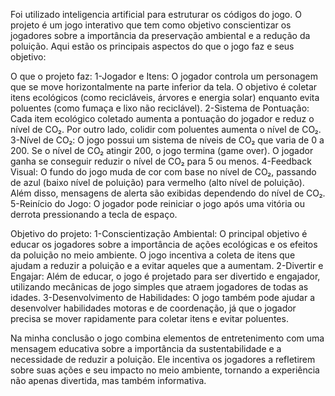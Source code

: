 Foi utilizado inteligencia artificial para estruturar os códigos do jogo.
O projeto é um jogo interativo que tem como objetivo conscientizar os jogadores sobre a importância da preservação ambiental e a redução da poluição. Aqui estão os principais aspectos do que o jogo faz e seus objetivo:

O que o projeto faz:
1-Jogador e Itens: O jogador controla um personagem que se move horizontalmente na parte inferior da tela. O objetivo é coletar itens ecológicos (como recicláveis, árvores e energia solar) enquanto evita poluentes (como fumaça e lixo não reciclável).
2-Sistema de Pontuação: Cada item ecológico coletado aumenta a pontuação do jogador e reduz o nível de CO₂. Por outro lado, colidir com poluentes aumenta o nível de CO₂.
3-Nível de CO₂: O jogo possui um sistema de níveis de CO₂ que varia de 0 a 200. Se o nível de CO₂ atingir 200, o jogo termina (game over). O jogador ganha se conseguir reduzir o nível de CO₂ para 5 ou menos.
4-Feedback Visual: O fundo do jogo muda de cor com base no nível de CO₂, passando de azul (baixo nível de poluição) para vermelho (alto nível de poluição). Além disso, mensagens de alerta são exibidas dependendo do nível de CO₂.
5-Reinício do Jogo: O jogador pode reiniciar o jogo após uma vitória ou derrota pressionando a tecla de espaço.

Objetivo do projeto:
1-Conscientização Ambiental: O principal objetivo é educar os jogadores sobre a importância de ações ecológicas e os efeitos da poluição no meio ambiente. O jogo incentiva a coleta de itens que ajudam a reduzir a poluição e a evitar aqueles que a aumentam.
2-Divertir e Engajar: Além de educar, o jogo é projetado para ser divertido e engajador, utilizando mecânicas de jogo simples que atraem jogadores de todas as idades.
3-Desenvolvimento de Habilidades: O jogo também pode ajudar a desenvolver habilidades motoras e de coordenação, já que o jogador precisa se mover rapidamente para coletar itens e evitar poluentes.

Na minha conclusão o jogo combina elementos de entretenimento com uma mensagem educativa sobre a importância da sustentabilidade e a necessidade de reduzir a poluição. Ele incentiva os jogadores a refletirem sobre suas ações e seu impacto no meio ambiente, tornando a experiência não apenas divertida, mas também informativa.
